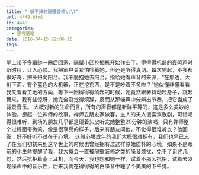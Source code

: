 ```yaml
---
title: " 躲不掉的隔壁装修\t\t"
url: 4449.html
id: 4449
categories:
  - 思考随笔
date: 2016-04-15 22:06:16
tags:
---
```


早上带不多蹓跶一圈后回家，隔壁小区挖掘机开始作业了。得得得机器的轰鸣声时断时续，让人心烦。我把窗户关紧怕吵着她，但还是听得真切。每次响起，不多都很好奇，把头扭向阳台。我干脆抱她去阳台，指给她看声音的来源，“在那边，大树下面，有个蓝色的大机器，正在挖东西，是不是吵着不多啦？”她似懂非懂看看我又看看工地的方向，等下一回得得得响起的时候，她竟然跟著抖动起身子，跳起舞来。我有些惊讶，她完全没觉得烦躁，反而从那噪声中分辨出节奏，把它当成了背景音乐。 大概对新的生命而言，所有的声音都是新鲜平等的，这是多么美妙的体验。想起一位禅师的故事，禅师去朋友家做客，主人的夫人很喜欢歌剧，可惜唱得很难听，到场的朋友几乎都是硬着头皮听完她整整20分钟的演唱，只有禅师整个过程面带微笑，像是很享受的样子，后来有朋友问他，不觉得很难听么？他回答：好不好听不过在于心境。 这般心境成年的我们大概很难拥有，我们也早已忘了在我们初初来到这个世上的时候也曾经拥有过这样原始质朴的心境，如果不是眼前的小生命提醒了我，我大概会一直被隔壁装修之类的噪音烦扰，免不了诅咒几句，然后抗拒着塞上耳机，而今天，我也想和她一样，试着不那么抗拒，试着去发现噪声中的音乐性，后来我俩在得得得的白噪音中睡了个美美的下午觉。